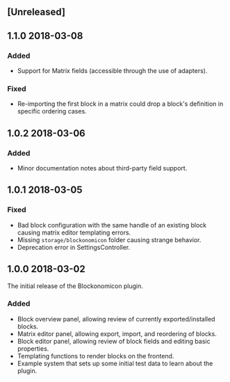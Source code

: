 ## [Unreleased]

## 1.1.0 2018-03-08

### Added
- Support for Matrix fields (accessible through the use of adapters).

### Fixed
- Re-importing the first block in a matrix could drop a block's definition in specific ordering cases.

## 1.0.2 2018-03-06

### Added
- Minor documentation notes about third-party field support.

## 1.0.1 2018-03-05

### Fixed
- Bad block configuration with the same handle of an existing block causing matrix editor templating errors.
- Missing `storage/blockonomicon` folder causing strange behavior.
- Deprecation error in SettingsController.

## 1.0.0 2018-03-02

The initial release of the Blockonomicon plugin.

### Added
- Block overview panel, allowing review of currently exported/installed blocks.
- Matrix editor panel, allowing export, import, and reordering of blocks.
- Block editor panel, allowing review of block fields and editing basic properties.
- Templating functions to render blocks on the frontend.
- Example system that sets up some initial test data to learn about the plugin.